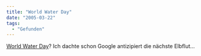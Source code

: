 ```yaml
---
title: "World Water Day"
date: "2005-03-22"
tags:
  - "Gefunden"
---
```




[World Water Day](http://www.unesco.org/water/water_celebrations/index.shtml)? Ich dachte schon Google antizipiert die nächste Elbflut...
